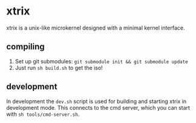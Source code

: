 # xtrix
xtrix is a unix-like microkernel designed with a minimal kernel interface.

## compiling

1. Set up git submodules: `git submodule init && git submodule update`
2. Just run `sh build.sh` to get the iso!

## development

In development the `dev.sh` script is used for building and starting xtrix in development mode. This connects to the cmd server, which you can start with `sh tools/cmd-server.sh`.
